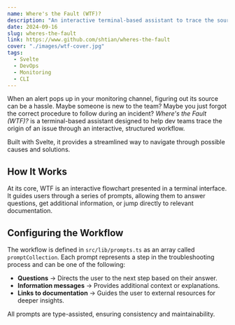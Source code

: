 ```yaml
---
name: Where's the Fault (WTF)?
description: "An interactive terminal-based assistant to trace the source of alerts"
date: 2024-09-16
slug: wheres-the-fault
link: https://www.github.com/shtian/wheres-the-fault
cover: "./images/wtf-cover.jpg"
tags:
  - Svelte
  - DevOps
  - Monitoring
  - CLI
---
```


When an alert pops up in your monitoring channel, figuring out its source can be a hassle. Maybe someone is new to the team? Maybe you just forgot the correct procedure to follow during an incident? _Where's the Fault (WTF)?_ is a terminal-based assistant designed to help dev teams trace the origin of an issue through an interactive, structured workflow.

Built with Svelte, it provides a streamlined way to navigate through possible causes and solutions.

## How It Works

At its core, WTF is an interactive flowchart presented in a terminal interface. It guides users through a series of prompts, allowing them to answer questions, get additional information, or jump directly to relevant documentation.

## Configuring the Workflow

The workflow is defined in `src/lib/prompts.ts` as an array called `promptCollection`. Each prompt represents a step in the troubleshooting process and can be one of the following:

- **Questions** → Directs the user to the next step based on their answer.
- **Information messages** → Provides additional context or explanations.
- **Links to documentation** → Guides the user to external resources for deeper insights.

All prompts are type-assisted, ensuring consistency and maintainability.
